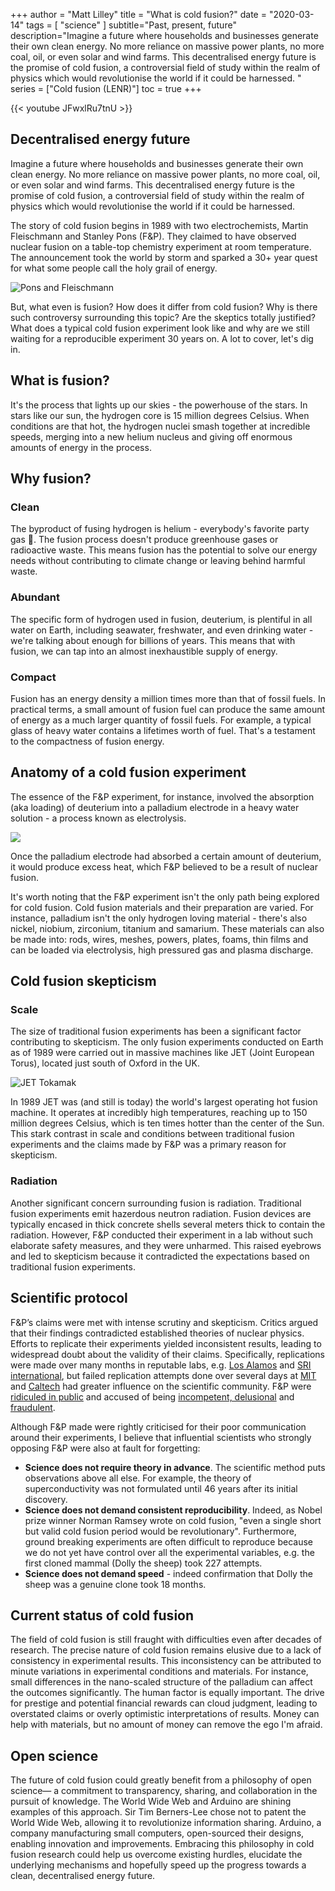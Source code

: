 +++
author = "Matt Lilley"
title = "What is cold fusion?"
date = "2020-03-14"
tags = [
    "science"
]
subtitle="Past, present, future"
description="Imagine a future where households and businesses generate their own clean energy. No more reliance on massive power plants, no more coal, oil, or even solar and wind farms. This decentralised energy future is the promise of cold fusion, a controversial field of study within the realm of physics which would revolutionise the world if it could be harnessed. "
series = ["Cold fusion (LENR)"]
toc = true
+++

{{< youtube JFwxlRu7tnU >}}

## Decentralised energy future
Imagine a future where households and businesses generate their own clean energy. No more reliance on massive power plants, no more coal, oil, or even solar and wind farms. This decentralised energy future is the promise of cold fusion, a controversial field of study within the realm of physics which would revolutionise the world if it could be harnessed. 

The story of cold fusion begins in 1989 with two electrochemists, Martin Fleischmann and Stanley Pons (F&P). They claimed to have observed nuclear fusion on a table-top chemistry experiment at room temperature. The announcement took the world by storm and sparked a 30+ year quest for what some people call the holy grail of energy.

![Pons and Fleischmann](pons-fleischmann.jpg "Pons and Fleischman")

But, what even is fusion? How does it differ from cold fusion? Why is there such controversy surrounding this topic? Are the skeptics totally justified? What does a typical cold fusion experiment look like and why are we still waiting for a reproducible experiment 30 years on. A lot to cover, let's dig in.

## What is fusion?
It's the process that lights up our skies - the powerhouse of the stars. In stars like our sun, the hydrogen core is 15 million degrees Celsius. When conditions are that hot, the hydrogen nuclei smash together at incredible speeds, merging into a new helium nucleus and giving off enormous amounts of energy in the process.

## Why fusion?
### Clean
The byproduct of fusing hydrogen is helium - everybody's favorite party gas 🎈. The fusion process doesn't produce greenhouse gases or radioactive waste. This means fusion has the potential to solve our energy needs without contributing to climate change or leaving behind harmful waste.

### Abundant 
The specific form of hydrogen used in fusion, deuterium, is plentiful in all water on Earth, including seawater, freshwater, and even drinking water - we're talking about enough for billions of years. This means that with fusion, we can tap into an almost inexhaustible supply of energy.

### Compact
Fusion has an energy density a million times more than that of fossil fuels. In practical terms, a small amount of fusion fuel can produce the same amount of energy as a much larger quantity of fossil fuels. For example, a typical glass of heavy water contains a lifetimes worth of fuel. That's a testament to the compactness of fusion energy.

## Anatomy of a cold fusion experiment

The essence of the F&P experiment, for instance, involved the absorption (aka loading) of deuterium into a palladium electrode in a heavy water solution - a process known as electrolysis. 

![](FP_fusion_cell.png)


Once the palladium electrode had absorbed a certain amount of deuterium, it would produce excess heat, which F&P believed to be a result of nuclear fusion. 


It's worth noting that the F&P experiment isn't the only path being explored for cold fusion. Cold fusion materials and their preparation are varied. For instance, palladium isn't the only hydrogen loving material - there's also nickel, niobium, zirconium, titanium and samarium. These materials can also be made into: rods, wires, meshes, powers, plates, foams, thin films and can be loaded via electrolysis, high pressured gas and plasma discharge.

## Cold fusion skepticism
### Scale
The size of traditional fusion experiments has been a significant factor contributing to skepticism. The only fusion experiments conducted on Earth as of 1989 were carried out in massive machines like JET (Joint European Torus), located just south of Oxford in the UK. 


![JET Tokamak](JET.jpg "JET tokamak in 1991. Note the person (lower center) in grey for scale. EFDA JET CC BY-SA 3.0")

In 1989 JET was (and still is today) the world's largest operating hot fusion machine. It operates at incredibly high temperatures, reaching up to 150 million degrees Celsius, which is ten times hotter than the center of the Sun. This stark contrast in scale and conditions between traditional fusion experiments and the claims made by F&P was a primary reason for skepticism.

### Radiation
Another significant concern surrounding fusion is radiation. Traditional fusion experiments emit hazerdous neutron radiation. Fusion devices are typically encased in thick concrete shells several meters thick to contain the radiation. However, F&P conducted their experiment in a lab without such elaborate safety measures, and they were unharmed. This raised eyebrows and led to skepticism because it contradicted the expectations based on traditional fusion experiments.


## Scientific protocol

F&P’s claims were met with intense scrutiny and skepticism. Critics argued that their findings contradicted established theories of nuclear physics. Efforts to replicate their experiments yielded inconsistent results, leading to widespread doubt about the validity of their claims. Specifically, replications were made over many months in reputable labs, e.g. [Los Alamos](https://www.deseretnews.com/article/78011/LOS-ALAMOS-VERIFIES-TRITIUM-PRODUCTION-IN-COLD-FUSION-TESTS.html) and [SRI international](https://pdfs.semanticscholar.org/b2ab/364ef13574f30b41ef87cf8fa69e2c25dcff.pdf), but failed replication attempts done over several days at [MIT](https://link.springer.com/article/10.1007/BF02627578) and [Caltech](https://www.nature.com/articles/340525a0) had greater influence on the scientific community. F&P were [ridiculed in public](https://youtu.be/pK94vmpB6Y0?t=1304) and accused of being [incompetent, delusional](https://web.archive.org/web/20220902044906/https://archive.nytimes.com/www.nytimes.com/library/national/science/050399sci-cold-fusion.html) and [fraudulent](https://web.archive.org/web/20111014223621/https://newenergytimes.com/v2/sr/ColdFusion1989/MIT/OnTheAllegationsOfFraud.shtml).

Although F&P made were rightly criticised for their poor communication around their experiments, I believe that influential scientists who strongly opposing F&P were also at fault for forgetting:
- **Science does not require theory in advance**. The scientific method puts observations above all else. For example, the theory of superconductivity was not formulated until 46 years after its initial discovery. 
- **Science does not demand consistent reproducibility**. Indeed, as Nobel prize winner Norman Ramsey wrote on cold fusion, "even a single short but valid cold fusion period would be revolutionary". Furthermore, ground breaking experiments are often difficult to reproduce because we do not yet have control over all the experimental variables, e.g. the first cloned mammal (Dolly the sheep) took 227 attempts.
- **Science does not demand speed** - indeed confirmation that Dolly the sheep was a genuine clone took 18 months. 


## Current status of cold fusion
The field of cold fusion is still fraught with difficulties even after decades of research. The precise nature of cold fusion remains elusive due to a lack of consistency in experimental results. This inconsistency can be attributed to minute variations in experimental conditions and materials. For instance, small differences in the nano-scaled structure of the palladium can affect the outcomes significantly. The human factor is equally important. The drive for prestige and potential financial rewards can cloud judgment, leading to overstated claims or overly optimistic interpretations of results. Money can help with materials, but no amount of money can remove the ego I'm afraid.

## Open science
The future of cold fusion could greatly benefit from a philosophy of open science— a commitment to transparency, sharing, and collaboration in the pursuit of knowledge. The World Wide Web and Arduino are shining examples of this approach. Sir Tim Berners-Lee chose not to patent the World Wide Web, allowing it to revolutionize information sharing. Arduino, a company manufacturing small computers, open-sourced their designs, enabling innovation and improvements. Embracing this philosophy in cold fusion research could help us overcome existing hurdles, elucidate the underlying mechanisms and hopefully speed up the progress towards a clean, decentralised energy future.